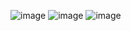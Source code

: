 ![image](https://user-images.githubusercontent.com/108885771/232254101-7f9d9a3d-ecf2-4cb1-b43b-57ad3bb04641.png)
![image](https://user-images.githubusercontent.com/108885771/232254050-fdd86d99-3b0a-4780-b22f-f0771603a0e4.png)
![image](https://user-images.githubusercontent.com/108885771/232254060-8741f27c-40b2-4780-95c5-4fbac0d97e6d.png)
